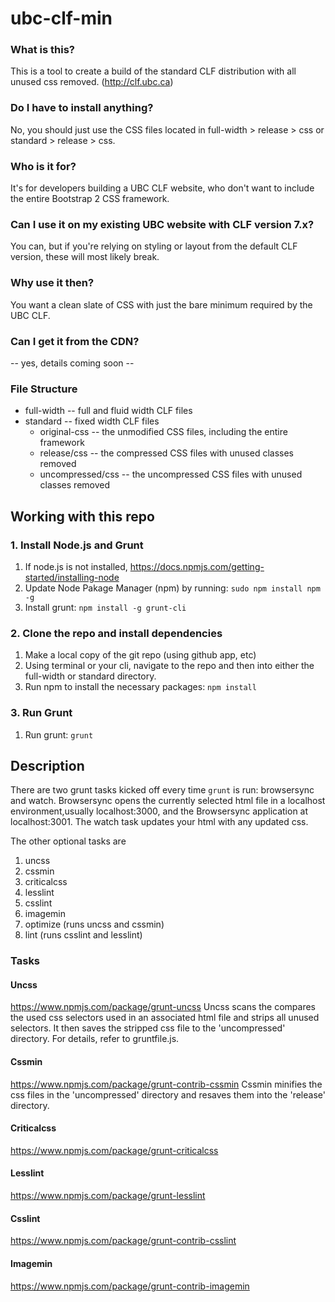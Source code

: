# ubc-clf-min
### What is this?
This is a tool to create a build of the standard CLF distribution with all unused css removed. (http://clf.ubc.ca)

### Do I have to install anything?
No, you should just use the CSS files located in full-width > release > css or standard > release > css.

### Who is it for?
It's for developers building a UBC CLF website, who don't want to include the entire Bootstrap 2 CSS framework. 

### Can I use it on my existing UBC website with CLF version 7.x?
You can, but if you're relying on styling or layout from the default CLF version, these will most likely break.

### Why use it then?
You want a clean slate of CSS with just the bare minimum required by the UBC CLF.

### Can I get it from the CDN?
-- yes, details coming soon --

### File Structure

- full-width -- full and fluid width CLF files
- standard -- fixed width CLF files
    - original-css -- the unmodified CSS files, including the entire framework
    - release/css -- the compressed CSS files with unused classes removed
    - uncompressed/css -- the uncompressed CSS files with unused classes removed



## Working with this repo
### 1. Install Node.js and Grunt 
1. If node.js is not installed, https://docs.npmjs.com/getting-started/installing-node
2. Update Node Pakage Manager (npm) by running: 
    `sudo npm install npm -g`
3. Install grunt: 
    `npm install -g grunt-cli`

### 2. Clone the repo and install dependencies
1. Make a local copy of the git repo (using github app, etc)
2. Using terminal or your cli, navigate to the repo and then into either the full-width or standard directory. 
3. Run npm to install the necessary packages: 
    `npm install`

### 3. Run Grunt
1. Run grunt: 
    `grunt`

## Description
There are two grunt tasks kicked off every time `grunt` is run: browsersync and watch. Browsersync opens the currently selected html file in a localhost environment,usually localhost:3000, and the Browsersync application at localhost:3001. The watch task updates your html with any updated css.

The other optional tasks are
1. uncss
2. cssmin
3. criticalcss
4. lesslint
5. csslint
6. imagemin
7. optimize (runs uncss and cssmin)
8. lint (runs csslint and lesslint)

### Tasks
#### Uncss
https://www.npmjs.com/package/grunt-uncss
Uncss scans the compares the used css selectors used in an associated html file and strips all unused selectors. It then saves the stripped css file to the 'uncompressed' directory. For details, refer to gruntfile.js.

#### Cssmin
https://www.npmjs.com/package/grunt-contrib-cssmin
Cssmin minifies the css files in the 'uncompressed' directory and resaves them into the 'release' directory.

#### Criticalcss
https://www.npmjs.com/package/grunt-criticalcss

#### Lesslint
https://www.npmjs.com/package/grunt-lesslint

#### Csslint
https://www.npmjs.com/package/grunt-contrib-csslint

#### Imagemin
https://www.npmjs.com/package/grunt-contrib-imagemin
